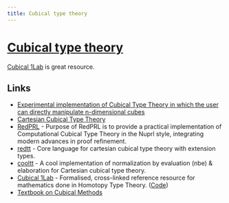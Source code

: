 ```yaml
---
title: Cubical type theory
---
```


# [Cubical type theory](https://ncatlab.org/nlab/show/cubical+type+theory)

[Cubical 1Lab](https://1lab.dev/) is great resource.

## Links

- [Experimental implementation of Cubical Type Theory in which the user can directly manipulate n-dimensional cubes](https://github.com/mortberg/cubicaltt)
- [Cartesian Cubical Type Theory](https://github.com/dlicata335/cart-cube)
- [RedPRL](https://github.com/RedPRL/sml-redprl) - Purpose of RedPRL is to provide a practical implementation of Computational Cubical Type Theory in the Nuprl style, integrating modern advances in proof refinement.
- [redtt](https://github.com/RedPRL/redtt) - Core language for cartesian cubical type theory with extension types.
- [cooltt](https://github.com/RedPRL/cooltt) - A cool implementation of normalization by evaluation (nbe) & elaboration for Cartesian cubical type theory.
- [Cubical 1Lab](https://1lab.dev/) - Formalised, cross-linked reference resource for mathematics done in Homotopy Type Theory. ([Code](https://github.com/isovector/blagda))
- [Textbook on Cubical Methods](https://github.com/plt-amy/cubical-methods)
